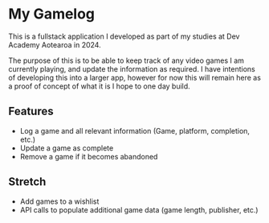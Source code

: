 # My Gamelog

This is a fullstack application I developed as part of my studies at Dev Academy Aotearoa in 2024.

The purpose of this is to be able to keep track of any video games I am currently playing, and update the information as required. I have intentions of developing this into a larger app, however for now this will remain here as a proof of concept of what it is I hope to one day build.

## Features

- Log a game and all relevant information (Game, platform, completion, etc.)
- Update a game as complete
- Remove a game if it becomes abandoned

## Stretch

- Add games to a wishlist
- API calls to populate additional game data (game length, publisher, etc.)